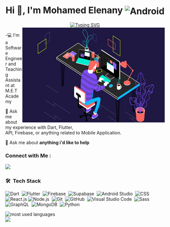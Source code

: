 <h1 align="center">Hi 👋, I'm Mohamed Elenany  <img align="center" alt="Android" width="55" src="https://media.giphy.com/media/Y4bzv6DYbYzy8jDnoW/giphy.gif" /></h1>
<!-- Typing SVG by DenverCoder1 - https://github.com/DenverCoder1/readme-typing-svg -->
<div align="center">
  <!-- Typing SVG by DenverCoder1 - https://github.com/DenverCoder1/readme-typing-svg -->
  <a href="https://git.io/typing-svg">
    <img src="https://readme-typing-svg.demolab.com?font=Fira+Code&weight=500&pause=1000&center=true&width=435&lines=Mobile+Application+Developer;Always+Learing+new+Things" alt="Typing SVG" />
  </a>
</div>
<img align="right" alt="GIF" src="https://github.com/MohamedAEleanany/MohamedAEleanany/blob/main/237114644-48722957-1074-4ec5-ae1a-416a1e9130ec.gif" width="450" height="300" />


<div align="left">
  <p>-💻 I'm a Software Engineer and<br> Teaching Assistant at M.E.T Academy</p>
  <p>💬 Ask me about my experience with Dart, Flutter, <br>API, Firebase, or anything related to Mobile Application.</p>
  💬 Ask me about <b>anything i'd like to help</b>
</div>






### Connect with Me :

<a href="https://www.linkedin.com/in/mohamedaelenany/" target="_blank"><img src="https://img.shields.io/badge/-Mohamed%20Elenany-0077B5?style=for-the-badge&logo=Linkedin&logoColor=white"/></a>



### 🛠 &nbsp;Tech Stack
![Dart](https://img.shields.io/badge/-Dart-05122A?style=flat&logo=dart&logoColor=0175C2)&nbsp;
![Flutter](https://img.shields.io/badge/-Flutter-05122A?style=flat&logo=flutter&logoColor=02569B)&nbsp;
![Firebase](https://img.shields.io/badge/-Firebase-05122A?style=flat&logo=firebase&logoColor=FFCA28)&nbsp;
![Supabase](https://img.shields.io/badge/-Supabase-05122A?style=flat&logo=supabase&logoColor=3ECF8E)&nbsp;
![Android Studio](https://img.shields.io/badge/-Android%20Studio-05122A?style=flat&logo=android-studio&logoColor=3DDC84)&nbsp;
![CSS](https://img.shields.io/badge/-CSS-05122A?style=flat&logo=CSS3&logoColor=1572B6)&nbsp;
![React.js](https://img.shields.io/badge/-React-05122A?style=flat&logo=react)
![Node.js](https://img.shields.io/badge/-Node.js-05122A?style=flat&logo=node.js&logoColor=339933)&nbsp;
![Git](https://img.shields.io/badge/-Git-05122A?style=flat&logo=git)&nbsp;
![GitHub](https://img.shields.io/badge/-GitHub-05122A?style=flat&logo=github)&nbsp;
![Visual Studio Code](https://img.shields.io/badge/-Visual%20Studio%20Code-05122A?style=flat&logo=visual-studio-code&logoColor=007ACC)&nbsp;
![Sass](https://img.shields.io/badge/-Sass-05122A?style=flat&logo=sass)&nbsp;
![GraphQL](https://img.shields.io/badge/-GraphQL-05122A?style=flat&logo=GraphQL)&nbsp;
![MongoDB](https://img.shields.io/badge/-MongoDB-05122A?style=flat&logo=MongoDB)&nbsp;
![Python](https://img.shields.io/badge/-Python%20-05122A?style=flat&logo=python)&nbsp;




<img align="left" src="https://github-readme-stats.vercel.app/api/top-langs?username=yousefdergham&show_icons=true&locale=en&layout=compact&theme=radical" alt="most used languages" />
<br>
<a href="https://komarev.com/ghpvc/?username=yousefdergham&style=for-the-badge">
    <img src="https://komarev.com/ghpvc/?username=yousefdergham&style=for-the-badge">
</a>
